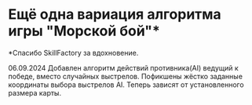 # Ещё одна вариация алгоритма игры "Морской бой"*

*Спасибо SkillFactory за вдохновение.

06.09.2024
Добавлен алгоритм действий противника(AI) ведущий к победе, вместо случайных выстрелов.
Пофикшены жёстко заданные координаты выбора выстрелов AI. Теперь зависят от установленного размера карты.